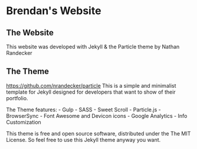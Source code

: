 # Brendan's Website

## The Website

This website was developed with Jekyll & the Particle theme by Nathan Randecker

## The Theme
https://github.com/nrandecker/particle
This is a simple and minimalist template for Jekyll designed for developers that want to show of their portfolio.

The Theme features:
	- Gulp
	- SASS
	- Sweet Scroll
	- Particle.js
	- BrowserSync
	- Font Awesome and Devicon icons
	- Google Analytics
	- Info Customization

This theme is free and open source software, distributed under the The MIT License. So feel free to use this Jekyll theme anyway you want.
